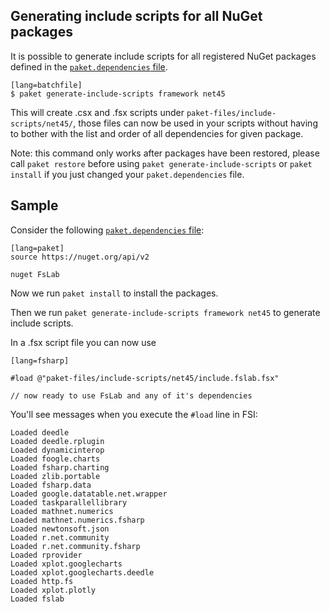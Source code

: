 ## Generating include scripts for all NuGet packages

It is possible to generate include scripts for all registered NuGet packages defined in the [`paket.dependencies` file](dependencies-file.html).

    [lang=batchfile]
    $ paket generate-include-scripts framework net45

This will create .csx and .fsx scripts under `paket-files/include-scripts/net45/`, those files can now be 
used in your scripts without having to bother with the list and order of all dependencies for given package.

Note: this command only works after packages have been restored, please call `paket restore` before using `paket generate-include-scripts` or `paket install` if you just changed your `paket.dependencies` file.

## Sample

Consider the following [`paket.dependencies` file](dependencies-file.html):

    [lang=paket]
    source https://nuget.org/api/v2

    nuget FsLab

Now we run `paket install` to install the packages.

Then we run `paket generate-include-scripts framework net45` to generate include scripts.

In a .fsx script file you can now use
    
    [lang=fsharp]
    
    #load @"paket-files/include-scripts/net45/include.fslab.fsx"

    // now ready to use FsLab and any of it's dependencies

You'll see messages when you execute the `#load` line in FSI:

    Loaded deedle
    Loaded deedle.rplugin
    Loaded dynamicinterop
    Loaded foogle.charts
    Loaded fsharp.charting
    Loaded zlib.portable
    Loaded fsharp.data
    Loaded google.datatable.net.wrapper
    Loaded taskparallellibrary
    Loaded mathnet.numerics
    Loaded mathnet.numerics.fsharp
    Loaded newtonsoft.json
    Loaded r.net.community
    Loaded r.net.community.fsharp
    Loaded rprovider
    Loaded xplot.googlecharts
    Loaded xplot.googlecharts.deedle
    Loaded http.fs
    Loaded xplot.plotly
    Loaded fslab